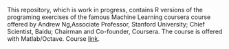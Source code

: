 This repository, which is work in progress, contains R versions of the programing exercises of the famous  Machine Learning coursera course offered by Andrew Ng,Associate Professor, Stanford University; Chief Scientist, Baidu; Chairman and Co-founder, Coursera. The course is offered with Matlab/Octave. Course [link](https://www.coursera.org/learn/machine-learning?utm_source=gg&utm_medium=sem&campaignid=685340575&adgroupid=32639001341&device=c&keyword=machine%20learning%20coursera&matchtype=p&network=g&devicemodel=&adpostion=1t1&creativeid=161364221019&hide_mobile_promo&gclid=Cj0KEQiA-f3CBRCbluKf4vu008kBEiQAl-iGq7D0WvLo17Px3NYHfCqKUVnzIQwzhO64CsDXSOJ7feEaAqiB8P8HAQ).